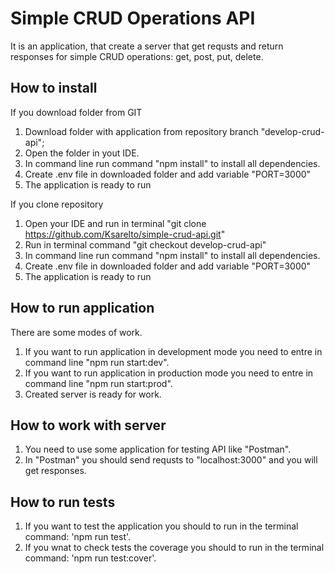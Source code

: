 # Simple CRUD Operations API

It is an application, that create a server that get requsts and return responses for simple CRUD operations: get, post, put, delete.

## How to install

If you download folder from GIT

1. Download folder with application from repository branch "develop-crud-api";
2. Open the folder in yout IDE.
3. In command line run command "npm install" to install all dependencies.
4. Create .env file in downloaded folder and add variable "PORT=3000"
5. The application is ready to run

If you clone repository

1. Open your IDE and run in terminal "git clone https://github.com/Ksarelto/simple-crud-api.git"
2. Run in terminal command "git checkout develop-crud-api"
3. In command line run command "npm install" to install all dependencies.
4. Create .env file in downloaded folder and add variable "PORT=3000"
5. The application is ready to run

## How to run application

There are some modes of work.

1. If you want to run application in development mode you need to entre in command line "npm run start:dev".
2. If you want to run application in production mode you need to entre in command line "npm run start:prod".
3. Created server is ready for work.

## How to work with server

1. You need to use some application for testing API like "Postman".
2. In "Postman" you should send requsts to "localhost:3000" and you will get responses.

## How to run tests

1. If you want to test the application you should to run in the terminal command: 'npm run test'.
2. If you wnat to check tests the coverage you should to run in the terminal command: 'npm run test:cover'.
